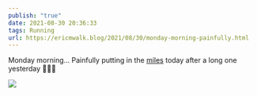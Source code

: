 ```yaml
---
publish: "true"
date: 2021-08-30 20:36:33
tags: Running
url: https://ericmwalk.blog/2021/08/30/monday-morning-painfully.html
---
```


Monday morning… Painfully putting in the [miles](https://www.strava.com/activities/5876771291) today after a long one yesterday 🏃🏻‍♂️

![](https://ericmwalk.blog/uploads/2021/eb4dcb749a.jpg)